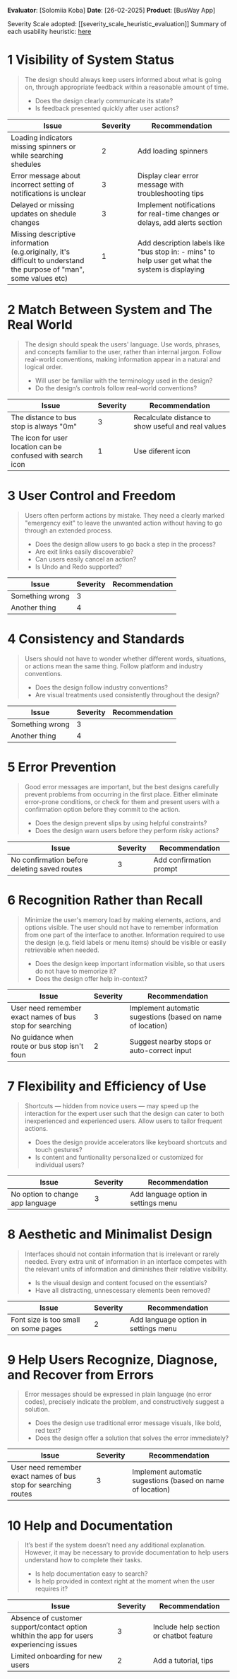 <!-- This Heuristic Evaluation Workbook replicates the one proposed by the 
Nielsen Norman Group available at: https://media.nngroup.com/media/articles/attachments/Heuristic_Evaluation_Workbook_-_Nielsen_Norman_Group.pdf
-->

**Evaluator**: [Solomiia Koba]
**Date**: [26-02-2025]
**Product**: [BusWay App]


Severity Scale adopted: [[severity_scale_heuristic_evaluation]]
Summary of each usability heuristic: [here](https://media.nngroup.com/media/articles/attachments/Heuristic_Summary1-compressed.pdf)

# 1 Visibility of System Status
>	The design should always keep users informed about what is going on, through appropriate feedback within a reasonable amount of time. 
>	- Does the design clearly communicate its state?
>	- Is feedback presented quickly after user actions?

| **Issue**                      | **Severity** | Recommendation            |
| ------------------------------ | ------------ | ------------------------- |
| Loading indicators missing  spinners or while searching shedules | 2     | Add loading spinners|
| Error message about incorrect setting of notifications is unclear  |   3    | Display clear error message with troubleshooting tips|
| Delayed or missing updates on shedule changes |       3       | Implement notifications for real-time changes or delays, add alerts section|
| Missing descriptive information (e.g.originally, it's difficult to understand the purpose of "man", some values etc)|      1        | Add description labels like "bus stop in: - mins" to help user get what the system is displaying |


# 2 Match Between System and The Real World
>	The design should speak the users' language. Use words, phrases, and concepts familiar to the user, rather than internal jargon. Follow real-world conventions, making information appear in a natural and logical order. 
>	- Will user be familiar with the terminology used in the design? 
>	- Do the design’s controls follow real-world conventions?

| **Issue**                      | **Severity** | Recommendation            |
| ------------------------------ | ------------ | ------------------------- |
| The distance to bus stop is always "0m"| 3 | Recalculate distance to show useful and real values  |
| The icon for user location can be confused with search icon| 1  | Use diferent icon         | 


# 3 User Control and Freedom
>	Users often perform actions by mistake. They need a clearly marked "emergency exit" to leave the unwanted action without having to go through an extended process. 
>	- Does the design allow users to go back a step in the process? 
>	- Are exit links easily discoverable? 
>	- Can users easily cancel an action? 
>	- Is Undo and Redo supported?

| **Issue**       | **Severity** | Recommendation |
| --------------- | ------------ | -------------- |
| Something wrong | 3            |                |
| Another thing   | 4            |                |

# 4 Consistency and Standards
>	Users should not have to wonder whether different words, situations, or actions mean the same thing. Follow platform and industry conventions. 
>	- Does the design follow industry conventions? 
>	- Are visual treatments used consistently throughout the design?

| **Issue**       | **Severity** | Recommendation |
| --------------- | ------------ | -------------- |
| Something wrong | 3            |                |
| Another thing   | 4            |                |

# 5 Error Prevention
>	Good error messages are important, but the best designs carefully prevent problems from occurring in the first place. Either eliminate error-prone conditions, or check for them and present users with a confirmation option before they commit to the action. 
>	- Does the design prevent slips by using helpful constraints? 
>	- Does the design warn users before they perform risky actions?

| **Issue**                      | **Severity** | Recommendation            |
| ------------------------------ | ------------ | ------------------------- |
| No confirmation before deleting saved routes|      3        |  Add confirmation prompt  |


# 6 Recognition Rather than Recall
>	Minimize the user's memory load by making elements, actions, and options visible. The user should not have to remember information from one part of the interface to another. Information required to use the design (e.g. field labels or menu items) should be visible or easily retrievable when needed. 
>	- Does the design keep important information visible, so that users do not have to memorize it? 
>	- Does the design offer help in-context?

| **Issue**                      | **Severity** | Recommendation            |
| ------------------------------ | ------------ | ------------------------- |
| User need remember exact names of bus stop for searching|3 |  Implement automatic sugestions (based on name of location)    |
| No guidance when route or bus stop isn't foun| 2 |  Suggest nearby stops or auto-correct input|

# 7 Flexibility and Efficiency of Use
>	Shortcuts — hidden from novice users — may speed up the interaction for the expert user such that the design can cater to both inexperienced and experienced users. Allow users to tailor frequent actions. 
>	- Does the design provide accelerators like keyboard shortcuts and touch gestures? 
>	- Is content and funtionality personalized or customized for individual users?

| **Issue**                      | **Severity** | Recommendation            |
| ------------------------------ | ------------ | ------------------------- |
| No option to change app language|    3        | Add language option in  settings menu  |


# 8 Aesthetic and Minimalist Design
>	Interfaces should not contain information that is irrelevant or rarely needed. Every extra unit of information in an interface competes with the relevant units of information and diminishes their relative visibility. 
>	- Is the visual design and content focused on the essentials? 
>	- Have all distracting, unnescessary elements been removed?

| **Issue**                      | **Severity** | Recommendation            |
| ------------------------------ | ------------ | ------------------------- |
| Font size is too small on some pages|   2     | Add language option in settings menu  |

# 9 Help Users Recognize, Diagnose, and Recover from Errors
>	Error messages should be expressed in plain language (no error codes), precisely indicate the problem, and constructively suggest a solution. 
>	- Does the design use traditional error message visuals, like bold, red text? 
>	- Does the design offer a solution that solves the error immediately?

| **Issue**                      | **Severity** | Recommendation            |
| ------------------------------ | ------------ | ------------------------- |
| User need remember exact names of bus stop for searching routes| 3 |  Implement automatic sugestions (based on  name of location)|


# 10 Help and Documentation
>	It’s best if the system doesn’t need any additional explanation. However, it may be necessary to provide documentation to help users understand how to complete their tasks. 
>	- Is help documentation easy to search? 
>	- Is help provided in context right at the moment when the user requires it?

| **Issue**                      | **Severity** | Recommendation    |
| ------------------------------ | ------------ | ----------------- |
| Absence of customer support/contact option whithin the app for users experiencing issues | 3 | Include help section or chatbot feature |
| Limited onboarding for new users | 2          | Add a tutorial, tips  |  


